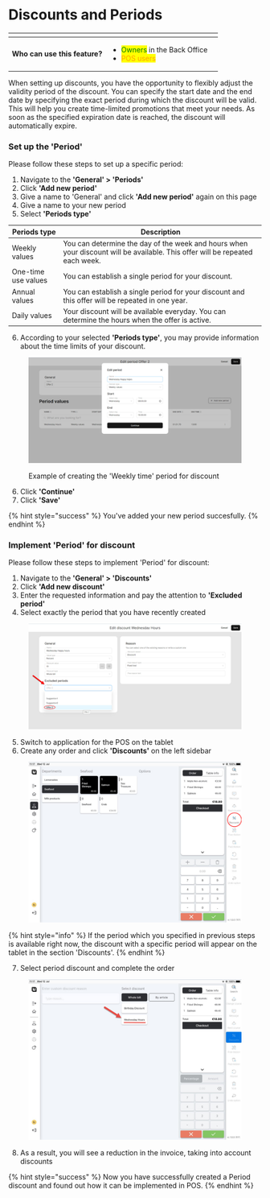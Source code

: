 # Discounts and Periods

<table data-card-size="large" data-view="cards" data-full-width="true"><thead><tr><th></th><th></th><th></th></tr></thead><tbody><tr><td><strong>Who can use this feature?</strong></td><td><ul><li><mark style="color:green;">Owners</mark> in the Back Office</li><li><mark style="color:orange;">POS users</mark> </li></ul></td><td></td></tr></tbody></table>

When setting up discounts, you have the opportunity to flexibly adjust the validity period of the discount. You can specify the start date and the end date by specifying the exact period during which the discount will be valid. This will help you create time-limited promotions that meet your needs. As soon as the specified expiration date is reached, the discount will automatically expire.

### Set up the 'Period'

Please follow these steps to set up a specific period:

1. Navigate to the **'General' > 'Periods'**&#x20;
2. Click **'Add new period'**
3. Give a name to 'General' and click **'Add new period'** again on this page
4. Give a name to your new period
5. Select **'Periods type'**

| Periods type        | Description                                                                                                                  |
| ------------------- | ---------------------------------------------------------------------------------------------------------------------------- |
| Weekly values       | You can determine the day of the week and hours when your discount will be available. This offer will be repeated each week. |
| One-time use values | You can establish a single period for your discount.                                                                         |
| Annual values       | You can establish a single period for your discount and this offer will be repeated in one year.                             |
| Daily values        | Your discount will be available everyday. You can determine the hours when the offer is active.                              |

6. According to your selected **'Periods type'**, you may provide information about the time limits of your discount.

<figure><img src="../../../.gitbook/assets/periods.jpg" alt=""><figcaption><p>Example of creating the 'Weekly time' period for discount</p></figcaption></figure>

6. Click **'Continue'**
7. Click **'Save'**

{% hint style="success" %}
You've added your new period succesfully.
{% endhint %}

### Implement 'Period' for discount

Please follow these steps to implement 'Period' for discount:

1. Navigate to the **'General' > 'Discounts'**
2. Click **'Add new discount'**
3. Enter the requested information and pay the attention to **'Excluded period'**
4. Select exactly the period that you have recently created

<figure><img src="../../../.gitbook/assets/discount-period.jpg" alt=""><figcaption></figcaption></figure>

5. Switch to application for the POS on the tablet
6. Create any order and click **'Discounts'** on the left sidebar

<figure><img src="../../../.gitbook/assets/disc.jpg" alt="" width="563"><figcaption></figcaption></figure>

{% hint style="info" %}
If the period which you specified in previous steps is available right now, the discount with a specific period will appear on the tablet in the section 'Discounts'.&#x20;
{% endhint %}

7. Select period discount and complete the order

<figure><img src="../../../.gitbook/assets/disc2.jpg" alt="" width="563"><figcaption></figcaption></figure>

8. As a result, you will see a reduction in the invoice, taking into account discounts

{% hint style="success" %}
Now you have successfully created a Period discount and found out how it can be implemented in POS.
{% endhint %}
